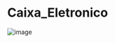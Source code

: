 # Caixa_Eletronico

![image](https://user-images.githubusercontent.com/54810933/109649332-85eaa880-7b3a-11eb-995a-b101185408df.png)
